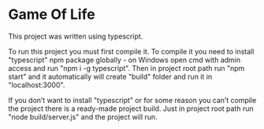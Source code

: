 # Game Of Life

This project was written using typescript.

To run this project you must first compile it.
To compile it you need to install "typescript" npm package globally - on Windows open cmd with admin access and run "npm i -g typescript".
Then in project root path run "npm start" and it automatically will create "build" folder and run it in "localhost:3000".

If you don’t want to install "typescript" or for some reason you can’t compile the project there is a ready-made project build.
Just in project root path run "node build/server.js" and the project will run.
